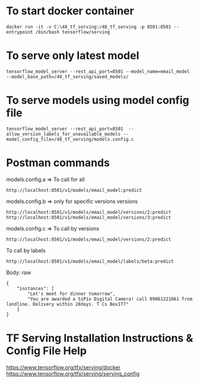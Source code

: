 To start docker container
==========================
```
docker run -it -v C:\48_tf_serving:/48_tf_serving -p 8501:8501 --entrypoint /bin/bash tensorflow/serving
```

To serve only latest model
===========================
```
tensorflow_model_server --rest_api_port=8501 --model_name=email_model --model_base_path=/48_tf_serving/saved_models/
```

To serve models using model config file
========================================
```
tensorflow_model_server --rest_api_port=8501  --allow_version_labels_for_unavailable_models --model_config_file=/48_tf_serving/models.config.c
```


Postman commands
=================

models.config.a => To call for all
```
http://localhost:8501/v1/models/email_model:predict
```

models.config.b => only for specific versions versions
```
http://localhost:8501/v1/models/email_model/versions/2:predict
http://localhost:8501/v1/models/email_model/versions/3:predict

```

models.config.c => To call by versions
```
http://localhost:8501/v1/models/email_model/versions/2:predict
```

To call by labels
```
http://localhost:8501/v1/models/email_model/labels/beta:predict
```

Body: raw
```
{
    "instances": [
        "Let's meet for dinner tomorrow",
        "You are awarded a SiPix Digital Camera! call 09061221061 from landline. Delivery within 28days. T Cs Box177"
    ]
}
```

TF Serving Installation Instructions & Config File Help
=======================================================

https://www.tensorflow.org/tfx/serving/docker
https://www.tensorflow.org/tfx/serving/serving_config